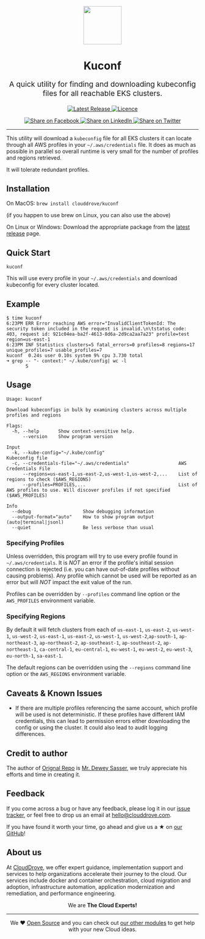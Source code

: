<p align="center"> <img src="https://upload.wikimedia.org/wikipedia/commons/3/39/Kubernetes_logo_without_workmark.svg" width="100" height="100"></p>


<h1 align="center">
    Kuconf
</h1>

<p align="center" style="font-size: 1.2rem;"> 
    A quick utility for finding and downloading kubeconfig files for all reachable EKS clusters.
     </p>

<p align="center">

<a href="https://github.com/clouddrove/kuconf/releases/latest">
  <img src="https://img.shields.io/github/release/clouddrove/kuconf.svg" alt="Latest Release">
</a>
<a href="LICENSE.md">
  <img src="https://img.shields.io/badge/License-MIT-blue.svg" alt="Licence">
</a>


</p>
<p align="center">

<a href='https://facebook.com/sharer/sharer.php?u=https://github.com/clouddrove/kuconf'>
  <img title="Share on Facebook" src="https://user-images.githubusercontent.com/50652676/62817743-4f64cb80-bb59-11e9-90c7-b057252ded50.png" />
</a>
<a href='https://www.linkedin.com/shareArticle?mini=true&title=Kuconf&url=https://github.com/clouddrove/kuconf'>
  <img title="Share on LinkedIn" src="https://user-images.githubusercontent.com/50652676/62817742-4e339e80-bb59-11e9-87b9-a1f68cae1049.png" />
</a>
<a href='https://twitter.com/intent/tweet/?text=Kuconf&url=https://github.com/clouddrove/kuconf'>
  <img title="Share on Twitter" src="https://user-images.githubusercontent.com/50652676/62817740-4c69db00-bb59-11e9-8a79-3580fbbf6d5c.png" />
</a>

</p>

<hr>

This utility will download a `kubeconfig` file for all EKS clusters it can locate through all AWS
profiles in your `~/.aws/credentials` file. It does as much as possible in parallel so overall
runtime is very small for the number of profiles and regions retrieved.

It will tolerate redundant profiles.

## Installation

On MacOS: `brew install clouddrove/kuconf`

(if you happen to use brew on Linux, you can also use the above)

On Linux or Windows:  Download the appropriate package from the 
[latest release](https://github.com/clouddrove/kuconf/releases) page.

## Quick Start

```shell
kuconf
```

This will use every profile in your `~/.aws/credentials` and download kubeconfig for every cluster located.

## Example

```shell
$ time kuconf
6:23PM ERR Error reaching AWS error="InvalidClientTokenId: The security token included in the request is invalid.\n\tstatus code: 403, request id: 921c04ea-ba2f-4613-8d6a-2d9ca2aa7a23" profile=test region=us-east-1
6:23PM INF Statistics clusters=5 fatal_errors=0 profiles=8 regions=17 unique_profiles=7 usable_profiles=7
kuconf  0.24s user 0.10s system 9% cpu 3.730 total
➜ grep -- "- context:" ~/.kube/config| wc -l
       5
```

## Usage


```text
Usage: kuconf

Download kubeconfigs in bulk by examining clusters across multiple profiles and regions

Flags:
  -h, --help       Show context-sensitive help.
      --version    Show program version

Input
  -k, --kube-config="~/.kube/config"                           Kubeconfig file
  -c, --credentials-file="~/.aws/credentials"                  AWS Credentials File
      --regions=us-east-1,us-east-2,us-west-1,us-west-2,...    List of regions to check ($AWS_REGIONS)
      --profiles=PROFILES,...                                  List of AWS profiles to use. Will discover profiles if not specified ($AWS_PROFILES)

Info
  --debug                   Show debugging information
  --output-format="auto"    How to show program output (auto|terminal|jsonl)
  --quiet                   Be less verbose than usual
```

### Specifying Profiles

Unless overridden, this program will try to use every profile found in `~/.aws/credentials`. It is
*NOT* an error if the profile's initial session connection is rejected (i.e. you can have out-of-date profiles without causing problems). Any profile which cannot be used will be reported as an
error but will *NOT* impact the exit value of the run.

Profiles can be overridden by `--profiles` command line option or the `AWS_PROFILES` environment
variable.

### Specifying Regions

By default it will fetch clusters from each of `us-east-1`, `us-east-2`, `us-west-1`, `us-west-2`, `us-east-1`, `us-east-2`, `us-west-1`, `us-west-2`,`ap-south-1`, `ap-northeast-3`, `ap-northeast-2`, `ap-southeast-1`, `ap-southeast-2`, `ap-northeast-1`, `ca-central-1`, `eu-central-1`, `eu-west-1`, `eu-west-2`, `eu-west-3`, `eu-north-1`, `sa-east-1`.

The default regions can be overridden using the `--regions` command line option or the `AWS_REGIONS`
environment variable.

## Caveats & Known Issues

* If there are multiple profiles referencing the same account, which profile will be used is not
  deterministic. If these profiles have different IAM credentials, this can lead to permission
  errors either downloading the config or using the cluster. It could also lead to audit logging
  differences.


## Credit to author
The author of [Orignal Repo](https://github.com/deweysasser/eks-kubeconfig-update) is [Mr. Dewey Sasser](https://github.com/deweysasser), we truly appreciate his efforts and time in creating it.

## Feedback 
If you come across a bug or have any feedback, please log it in our [issue tracker](https://github.com/clouddrove/kuconf/issues), or feel free to drop us an email at [hello@clouddrove.com](mailto:hello@clouddrove.com).

If you have found it worth your time, go ahead and give us a ★ on [our GitHub](https://github.com/clouddrove/kuconf)!

## About us

At [CloudDrove][website], we offer expert guidance, implementation support and services to help organizations accelerate their journey to the cloud. Our services include docker and container orchestration, cloud migration and adoption, infrastructure automation, application modernization and remediation, and performance engineering.

<p align="center">We are <b> The Cloud Experts!</b></p>
<hr />
<p align="center">We ❤️  <a href="https://github.com/clouddrove">Open Source</a> and you can check out <a href="https://github.com/clouddrove">our other modules</a> to get help with your new Cloud ideas.</p>

  [website]: https://clouddrove.com
  [github]: https://github.com/clouddrove
  [linkedin]: https://cpco.io/linkedin
  [twitter]: https://twitter.com/clouddrove/
  [email]: https://clouddrove.com/contact-us.html
  [terraform_modules]: https://github.com/clouddrove?utf8=%E2%9C%93&q=kuconf&type=&language=
